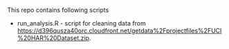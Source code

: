 This repo contains following scripts
- run_analysis.R - script for cleaning data from https://d396qusza40orc.cloudfront.net/getdata%2Fprojectfiles%2FUCI%20HAR%20Dataset.zip. 


